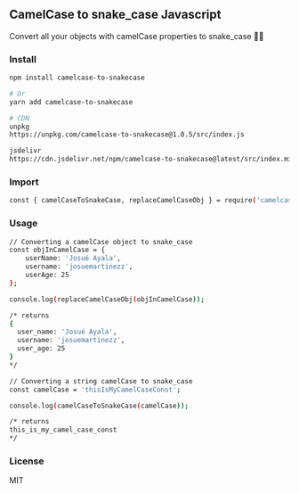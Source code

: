 ## CamelCase to snake_case Javascript

Convert all your objects with camelCase properties to snake_case 👀🎉

### Install
``` bash
npm install camelcase-to-snakecase

# Or
yarn add camelcase-to-snakecase

# CDN
unpkg
https://unpkg.com/camelcase-to-snakecase@1.0.5/src/index.js

jsdelivr
https://cdn.jsdelivr.net/npm/camelcase-to-snakecase@latest/src/index.min.js
```

### Import

``` bash
const { camelCaseToSnakeCase, replaceCamelCaseObj } = require('camelcase-to-snakecase');
```

### Usage
``` bash
// Converting a camelCase object to snake_case
const objInCamelCase = {
    userName: 'Josué Ayala',
    username: 'josuemartinezz',
    userAge: 25
};

console.log(replaceCamelCaseObj(objInCamelCase));

/* returns
{
  user_name: 'Josué Ayala',
  username: 'josuemartinezz',
  user_age: 25
}   
*/

// Converting a string camelCase to snake_case
const camelCase = 'thisIsMyCamelCaseConst';

console.log(camelCaseToSnakeCase(camelCase));

/* returns
this_is_my_camel_case_const 
*/
```

### License

MIT
